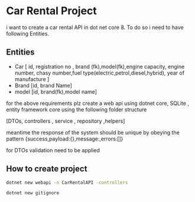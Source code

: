 # Car Rental Project

i want to create a car rental API in dot net core 8. 
To do so i need to have following Entities.

## Entities
- Car [ id, registration no , brand (fk),model(fk),engine capacity, engine number, chasy number,fuel type(electric,petrol,diesel,hybrid), year of manufacture ]
- Brand [id, brand Name]
- model [id, brand(fk),model name]

for the above requirements plz create a web api using dotnet core, SQLite , entity framework core using the following folder structure

[DTOs, controllers , service , repository ,helpers]

meantime the response of the system should be unique by obeying the pattern {success,payload:{},message:,errors:[]}

for DTOs validation need to be applied


## How to create project 

```bash
dotnet new webapi -n CarRentalAPI -controllers

dotnet new gitignore
```